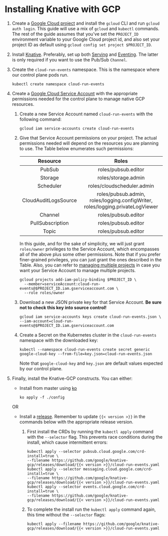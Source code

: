 # Installing Knative with GCP

1. Create a
   [Google Cloud project](https://cloud.google.com/resource-manager/docs/creating-managing-projects)
   and install the `gcloud` CLI and run `gcloud auth login`. This guide will
   use a mix of `gcloud` and `kubectl` commands. The rest of the guide assumes
   that you've set the `PROJECT_ID` environment variable to your Google Cloud
   project id, and also set your project ID as default using
   `gcloud config set project $PROJECT_ID`.

1. Install [Knative](https://knative.dev/docs/install/). Preferably, set up both [Serving](https://knative.dev/docs/serving/)
   and [Eventing](https://knative.dev/docs/eventing/). The latter is only required if you want to use the Pub/Sub `Channel`.  

1. Create the `cloud-run-events` namespace. This is the namespace where our control plane pods run.

     ```shell
     kubectl create namespace cloud-run-events
     ```

1.  Create a [Google Cloud Service Account](https://console.cloud.google.com/iam-admin/serviceaccounts/project) with the
    appropriate permissions needed for the control plane to manage native GCP resources.
    
    1. Create a new Service Account named `cloud-run-events` with the following command:
        
        ```shell
        gcloud iam service-accounts create cloud-run-events
        ```

    1. Give that Service Account permissions on your project. The actual permissions needed will depend on the resources you 
       are planning to use. The Table below enumerates such permissions:
       
        |     Resource     	|            Roles           	|
        |:----------------:	|:--------------------------:	|
        |      PubSub      	|     roles/pubsub.editor    	|
        |      Storage     	|     roles/storage.admin    	|
        |     Scheduler    	| roles/cloudscheduler.admin 	|
        |   CloudAuditLogsSource | roles/pubsub.admin, roles/logging.configWriter, roles/logging.privateLogViewer	|
        |      Channel     	|     roles/pubsub.editor    	|
        | PullSubscription 	|     roles/pubsub.editor    	|
        |       Topic      	|     roles/pubsub.editor    	|
       
       In this guide, and for the sake of simplicity, we will just grant `roles/owner` privileges to the Service Account,
       which encompasses all of the above plus some other permissions. Note that if you prefer finer-grained privileges,
       you can just grant the ones described in the Table. Also, you can refer to [managing multiple projects](../install/managing-multiple-projects.md)
       in case you want your Service Account to manage multiple projects.

        ```shell
        gcloud projects add-iam-policy-binding $PROJECT_ID \
          --member=serviceAccount:cloud-run-events@$PROJECT_ID.iam.gserviceaccount.com \
          --role roles/owner
        ```

    1.  Download a new JSON private key for that Service Account. **Be sure not to check this key into source control!**
    
        ```shell
        gcloud iam service-accounts keys create cloud-run-events.json \
        --iam-account=cloud-run-events@$PROJECT_ID.iam.gserviceaccount.com
        ```

    1.  Create a Secret on the Kubernetes cluster in the `cloud-run-events` namespace with the downloaded key:
    
        ```shell
        kubectl --namespace cloud-run-events create secret generic google-cloud-key --from-file=key.json=cloud-run-events.json
        ```
    
        Note that `google-cloud-key` and `key.json` are default values expected by our control plane.

1. Finally, install the Knative-GCP constructs. You can either:

    - Install from master using [ko](http://github.com/google/ko)
        
        ```shell
        ko apply -f ./config
        ```
    OR
    - Install a [release](https://github.com/google/knative-gcp/releases). Remember to update `{{< version >}}` in the
      commands below with the appropriate release version.

       1. First install the CRDs by running the `kubectl apply`
          command with the `--selector` flag. This prevents race conditions during the install, which cause intermittent errors:
    
            ```shell
            kubectl apply --selector pubsub.cloud.google.com/crd-install=true \
            --filename https://github.com/google/knative-gcp/releases/download/{{< version >}}/cloud-run-events.yaml            
            kubectl apply --selector messaging.cloud.google.com/crd-install=true \
            --filename https://github.com/google/knative-gcp/releases/download/{{< version >}}/cloud-run-events.yaml            
            kubectl apply --selector events.cloud.google.com/crd-install=true \
            --filename https://github.com/google/knative-gcp/releases/download/{{< version >}}/cloud-run-events.yaml
            ```
    
        1. To complete the install run the `kubectl apply` command again, this time without the `--selector` flags:
    
            ```shell
            kubectl apply --filename https://github.com/google/knative-gcp/releases/download/{{< version >}}/cloud-run-events.yaml            
            ```
